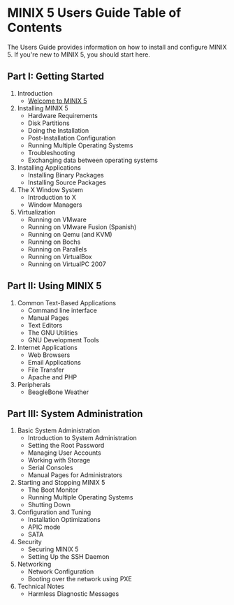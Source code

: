 MINIX 5 Users Guide Table of Contents
=====================================

The Users Guide provides information on how to install and configure MINIX 5. If you're new to MINIX 5, you should start here.


Part I: Getting Started
-----------------------

1. Introduction
   - [Welcome to MINIX 5](WelcomeToMinix.md)
2. Installing MINIX 5
   - Hardware Requirements
   - Disk Partitions
   - Doing the Installation
   - Post-Installation Configuration
   - Running Multiple Operating Systems
   - Troubleshooting
   - Exchanging data between operating systems
3. Installing Applications
   - Installing Binary Packages
   - Installing Source Packages
4. The X Window System
   - Introduction to X
   - Window Managers
5. Virtualization
   - Running on VMware
   - Running on VMware Fusion (Spanish)
   - Running on Qemu (and KVM)
   - Running on Bochs
   - Running on Parallels
   - Running on VirtualBox
   - Running on VirtualPC 2007


Part II: Using MINIX 5
----------------------

1. Common Text-Based Applications
   - Command line interface
   - Manual Pages
   - Text Editors
   - The GNU Utilities
   - GNU Development Tools
2. Internet Applications
   - Web Browsers
   - Email Applications
   - File Transfer
   - Apache and PHP
3. Peripherals
   - BeagleBone Weather


Part III: System Administration
-------------------------------

1. Basic System Administration
   - Introduction to System Administration
   - Setting the Root Password
   - Managing User Accounts
   - Working with Storage
   - Serial Consoles
   - Manual Pages for Administrators
2. Starting and Stopping MINIX 5
   - The Boot Monitor
   - Running Multiple Operating Systems
   - Shutting Down
3. Configuration and Tuning
   - Installation Optimizations
   - APIC mode
   - SATA
4. Security
   - Securing MINIX 5
   - Setting Up the SSH Daemon
5. Networking
   - Network Configuration
   - Booting over the network using PXE
6. Technical Notes
   - Harmless Diagnostic Messages
